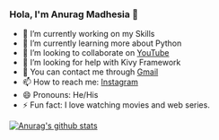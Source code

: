 ### Hola, I'm Anurag Madhesia 👋

- 🔭 I’m currently working on my Skills
- 🌱 I’m currently learning more about Python
- 👯 I’m looking to collaborate on  [YouTube](https://www.youtube.com/channel/UCZ_3HXyb1vlvyozdm-b7Yiw)
- 🤔 I’m looking for help with Kivy Framework
- 💬 You can contact me through [Gmail](https://mail.google.com/mail/u/0/?tab=rm&ogbl#inbox?compose=GTvVlcSMScXmzMVGbqHLSTTLZQVdzrrQCvXcVPDPqvwwdxqtVshkkhzDMCGMWqwDGGpgmkcNDSVjs)
- 📫 How to reach me: [Instagram](https://www.instagram.com/anurag_madhesia//)
- 😄 Pronouns: He/His
- ⚡ Fun fact: I love watching movies and web series.

[![Anurag's github stats](https://github-readme-stats.vercel.app/api?username=anuragmadhesia)](https://github.com/anuraghazra/github-readme-stats)
